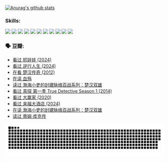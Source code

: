 
[![Anurag's github stats](https://github-readme-stats.vercel.app/api?username=w940853815)](https://github.com/anuraghazra/github-readme-stats)

### Skills:

<code><img height="32" src="https://cdn.jsdelivr.net/npm/simple-icons@v5/icons/python.svg"></code>
<code><img height="32" src="https://cdn.jsdelivr.net/npm/simple-icons@v5/icons/javascript.svg"></code>
<code><img height="32" src="https://cdn.jsdelivr.net/npm/simple-icons@v5/icons/django.svg"></code>
<code><img height="32" src="https://cdn.jsdelivr.net/npm/simple-icons@v5/icons/flask.svg"></code>
<code><img height="32" src="https://cdn.jsdelivr.net/npm/simple-icons@v5/icons/vuetify.svg"></code>
<code><img height="32" src="https://cdn.jsdelivr.net/npm/simple-icons@v5/icons/git.svg"></code>
<code><img height="32" src="https://cdn.jsdelivr.net/npm/simple-icons@v5/icons/docker.svg"></code>
<code><img height="32" src="https://cdn.jsdelivr.net/npm/simple-icons@v5/icons/postgresql.svg"></code>
<code><img height="32" src="https://cdn.jsdelivr.net/npm/simple-icons@v5/icons/elasticsearch.svg"></code>
<code><img height="32" src="https://cdn.jsdelivr.net/npm/simple-icons@v5/icons/macos.svg"></code>
<code><img height="32" src="https://cdn.jsdelivr.net/npm/simple-icons@v5/icons/linux.svg"></code>

### 🗣 豆瓣:

<!-- DOUBAN-ACTIVITIES:START -->
- [看过 抓娃娃‎ (2024)](https://www.douban.com/doubanapp/dispatch?uri=%2Fstatus%2F4750628423%2F&_i=29311526)
- [看过 逆行人生‎ (2024)](https://www.douban.com/doubanapp/dispatch?uri=%2Fstatus%2F4748570941%2F&_i=29311526)
- [在看 楚汉传奇‎ (2012)](https://www.douban.com/doubanapp/dispatch?uri=%2Fstatus%2F4734155394%2F&_i=29311526)
- [在读 血殇](https://www.douban.com/doubanapp/dispatch?uri=%2Fstatus%2F4733755869%2F&_i=29311526)
- [读过 渤海小吏的封建脉络百战系列：楚汉双雄](https://www.douban.com/doubanapp/dispatch?uri=%2Fstatus%2F4733755519%2F&_i=29311526)
- [看过 真探 第一季 True Detective Season 1‎ (2014)](https://www.douban.com/doubanapp/dispatch?uri=%2Fstatus%2F4733073705%2F&_i=29311526)
- [看过 大赢家‎ (2020)](https://www.douban.com/doubanapp/dispatch?uri=%2Fstatus%2F4725658845%2F&_i=29311526)
- [看过 来福大酒店‎ (2024)](https://www.douban.com/doubanapp/dispatch?uri=%2Fstatus%2F4719785416%2F&_i=29311526)
- [在读 渤海小吏的封建脉络百战系列：楚汉双雄](https://www.douban.com/doubanapp/dispatch?uri=%2Fstatus%2F4700950146%2F&_i=29311526)
- [读过 蒂姆·库克传](https://www.douban.com/doubanapp/dispatch?uri=%2Fstatus%2F4700949869%2F&_i=29311526)
<!-- DOUBAN-ACTIVITIES:END -->


![Snake animation](https://raw.githubusercontent.com/w940853815/w940853815/output/github-contribution-grid-snake.svg)

<!--
**w940853815/w940853815** is a ✨ _special_ ✨ repository because its `README.md` (this file) appears on your GitHub profile.

Here are some ideas to get you started:

- 🔭 I’m currently working on ...
- 🌱 I’m currently learning ...
- 👯 I’m looking to collaborate on ...
- 🤔 I’m looking for help with ...
- 💬 Ask me about ...
- 📫 How to reach me: ...
- 😄 Pronouns: ...
- ⚡ Fun fact: ...
-->
